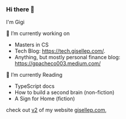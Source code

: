 ### Hi there 👋
I'm Gigi

🔭 I’m currently working on 
- Masters in CS
- Tech Blog: https://tech.gisellep.com/.
- Anything, but mostly personal finance blog: https://gpacheco003.medium.com/

🌱 I’m currently Reading
- TypeScript docs
- How to build a second brain (non-fiction)
- A Sign for Home (fiction)

check out [v2](https://github.com/giggi1226/v2) of my website [gisellep.com](gisellep.com), 

<!--
**giggi1226/giggi1226** is a ✨ _special_ ✨ repository because its `README.md` (this file) appears on your GitHub profile.

Here are some ideas to get you started:

- 🔭 I’m currently working on ...
- 🌱 I’m currently learning ...
- 👯 I’m looking to collaborate on ...
- 🤔 I’m looking for help with ...
- 💬 Ask me about ...
- 📫 How to reach me: ...
- 😄 Pronouns: ...
- ⚡ Fun fact: ...
-->
